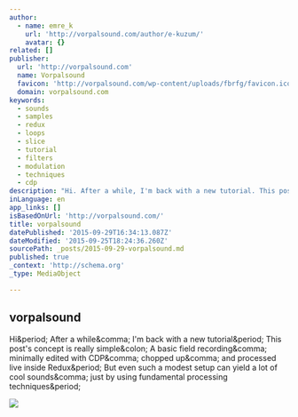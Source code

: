 ```yaml
---
author:
  - name: emre_k
    url: 'http://vorpalsound.com/author/e-kuzum/'
    avatar: {}
related: []
publisher:
  url: 'http://vorpalsound.com'
  name: Vorpalsound
  favicon: 'http://vorpalsound.com/wp-content/uploads/fbrfg/favicon.ico'
  domain: vorpalsound.com
keywords:
  - sounds
  - samples
  - redux
  - loops
  - slice
  - tutorial
  - filters
  - modulation
  - techniques
  - cdp
description: "Hi. After a while, I'm back with a new tutorial. This post's concept is really simple: A basic field recording, minimally edited with CDP, chopped up, and processed live inside Redux. But even such a modest setup can yield a lot of cool sounds, just by using fundamental processing techniques."
inLanguage: en
app_links: []
isBasedOnUrl: 'http://vorpalsound.com/'
title: vorpalsound
datePublished: '2015-09-29T16:34:13.087Z'
dateModified: '2015-09-25T18:24:36.260Z'
sourcePath: _posts/2015-09-29-vorpalsound.md
published: true
_context: 'http://schema.org'
_type: MediaObject

---
```

<article style=""><h1>vorpalsound</h1><p>Hi&amp;period; After a while&amp;comma; I'm back with a new tutorial&amp;period; This post's concept is really simple&amp;colon; A basic field recording&amp;comma; minimally edited with CDP&amp;comma; chopped up&amp;comma; and processed live inside Redux&amp;period; But even such a modest setup can yield a lot of cool sounds&amp;comma; just by using fundamental processing techniques&amp;period;</p><img src="http://vorpalsound.com/wp-content/uploads/2015/08/vs22-620x620.jpg" /></article>